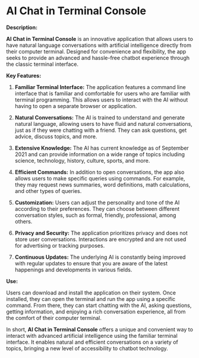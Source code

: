 # AI Chat in Terminal Console

**Description:**

**AI Chat in Terminal Console** is an innovative application that allows users to have natural language conversations with artificial intelligence directly from their computer terminal. Designed for convenience and flexibility, the app seeks to provide an advanced and hassle-free chatbot experience through the classic terminal interface.

**Key Features:**

1. **Familiar Terminal Interface:** The application features a command line interface that is familiar and comfortable for users who are familiar with terminal programming. This allows users to interact with the AI without having to open a separate browser or application.

2. **Natural Conversations:** The AI is trained to understand and generate natural language, allowing users to have fluid and natural conversations, just as if they were chatting with a friend. They can ask questions, get advice, discuss topics, and more.

3. **Extensive Knowledge:** The AI has current knowledge as of September 2021 and can provide information on a wide range of topics including science, technology, history, culture, sports, and more.

4. **Efficient Commands:** In addition to open conversations, the app also allows users to make specific queries using commands. For example, they may request news summaries, word definitions, math calculations, and other types of queries.

5. **Customization:** Users can adjust the personality and tone of the AI according to their preferences. They can choose between different conversation styles, such as formal, friendly, professional, among others.

6. **Privacy and Security:** The application prioritizes privacy and does not store user conversations. Interactions are encrypted and are not used for advertising or tracking purposes.

7. **Continuous Updates:** The underlying AI is constantly being improved with regular updates to ensure that you are aware of the latest happenings and developments in various fields.

**Use:**

Users can download and install the application on their system. Once installed, they can open the terminal and run the app using a specific command. From there, they can start chatting with the AI, asking questions, getting information, and enjoying a rich conversation experience, all from the comfort of their computer terminal.

In short, **AI Chat in Terminal Console** offers a unique and convenient way to interact with advanced artificial intelligence using the familiar terminal interface. It enables natural and efficient conversations on a variety of topics, bringing a new level of accessibility to chatbot technology.
